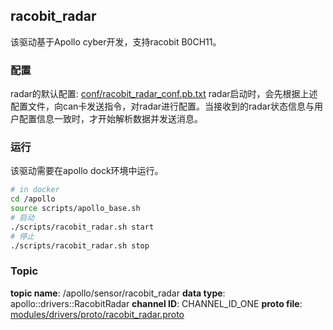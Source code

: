 ## racobit_radar
该驱动基于Apollo cyber开发，支持racobit B0CH11。

### 配置
radar的默认配置: [conf/racobit_radar_conf.pb.txt](https://github.com/ApolloAuto/apollo/blob/master/modules/drivers/radar/racobit_radar/conf/racobit_radar_conf.pb.txt)
radar启动时，会先根据上述配置文件，向can卡发送指令，对radar进行配置。当接收到的radar状态信息与用户配置信息一致时，才开始解析数据并发送消息。

### 运行
该驱动需要在apollo dock环境中运行。
```bash
# in docker
cd /apollo
source scripts/apollo_base.sh
# 启动
./scripts/racobit_radar.sh start
# 停止
./scripts/racobit_radar.sh stop
```

### Topic
**topic name**: /apollo/sensor/racobit_radar
**data type**:  apollo::drivers::RacobitRadar
**channel ID**: CHANNEL_ID_ONE
**proto file**: [modules/drivers/proto/racobit_radar.proto](https://github.com/ApolloAuto/apollo/blob/master/modules/drivers/proto/racobit_radar.proto)
